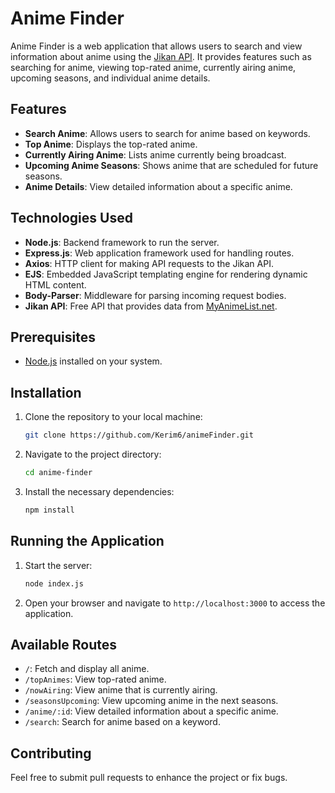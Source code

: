 # Anime Finder

Anime Finder is a web application that allows users to search and view information about anime using the [Jikan API](https://jikan.moe/). It provides features such as searching for anime, viewing top-rated anime, currently airing anime, upcoming seasons, and individual anime details.

## Features

- **Search Anime**: Allows users to search for anime based on keywords.
- **Top Anime**: Displays the top-rated anime.
- **Currently Airing Anime**: Lists anime currently being broadcast.
- **Upcoming Anime Seasons**: Shows anime that are scheduled for future seasons.
- **Anime Details**: View detailed information about a specific anime.

## Technologies Used

- **Node.js**: Backend framework to run the server.
- **Express.js**: Web application framework used for handling routes.
- **Axios**: HTTP client for making API requests to the Jikan API.
- **EJS**: Embedded JavaScript templating engine for rendering dynamic HTML content.
- **Body-Parser**: Middleware for parsing incoming request bodies.
- **Jikan API**: Free API that provides data from [MyAnimeList.net](https://myanimelist.net/).

## Prerequisites

- [Node.js](https://nodejs.org/) installed on your system.

## Installation

1. Clone the repository to your local machine:

   ```bash
   git clone https://github.com/Kerim6/animeFinder.git
   ```

2. Navigate to the project directory:

   ```bash
   cd anime-finder
   ```

3. Install the necessary dependencies:

   ```bash
   npm install
   ```

## Running the Application

1. Start the server:

   ```bash
   node index.js
   ```

2. Open your browser and navigate to `http://localhost:3000` to access the application.

## Available Routes

- `/`: Fetch and display all anime.
- `/topAnimes`: View top-rated anime.
- `/nowAiring`: View anime that is currently airing.
- `/seasonsUpcoming`: View upcoming anime in the next seasons.
- `/anime/:id`: View detailed information about a specific anime.
- `/search`: Search for anime based on a keyword.


## Contributing

Feel free to submit pull requests to enhance the project or fix bugs.
